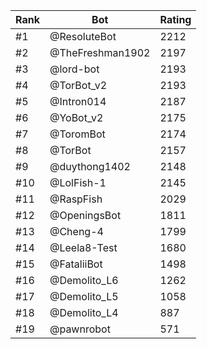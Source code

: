 Rank|Bot|Rating
---|---|---
#1|@ResoluteBot|2212
#2|@TheFreshman1902|2197
#3|@lord-bot|2193
#4|@TorBot_v2|2193
#5|@Intron014|2187
#6|@YoBot_v2|2175
#7|@ToromBot|2174
#8|@TorBot|2157
#9|@duythong1402|2148
#10|@LolFish-1|2145
#11|@RaspFish|2029
#12|@OpeningsBot|1811
#13|@Cheng-4|1799
#14|@Leela8-Test|1680
#15|@FataliiBot|1498
#16|@Demolito_L6|1262
#17|@Demolito_L5|1058
#18|@Demolito_L4|887
#19|@pawnrobot|571
